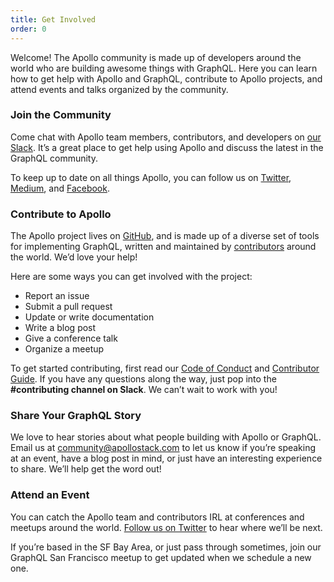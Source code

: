 ```yaml
---
title: Get Involved
order: 0
---
```

Welcome! The Apollo community is made up of developers around the world who are building awesome things with GraphQL. Here you can learn how to get help with Apollo and GraphQL, contribute to Apollo projects, and attend events and talks organized by the community.

### Join the Community 

Come chat with Apollo team members, contributors, and developers on [our Slack](http://www.apollostack.com/#slack). It’s a great place to get help using Apollo and discuss the latest in the GraphQL community.

To keep up to date on all things Apollo, you can follow us on [Twitter](https://twitter.com/apollostack), [Medium](https://medium.com/apollo-stack), and [Facebook](https://www.facebook.com/theapollostack/). 

### Contribute to Apollo

The Apollo project lives on [GitHub](https://github.com/apollostack), and is made up of a diverse set of tools for implementing GraphQL, written and maintained by [contributors](https://github.com/orgs/apollostack/people) around the world. We’d love your help!

Here are some ways you can get involved with the project:

- Report an issue
- Submit a pull request
- Update or write documentation
- Write a blog post
- Give a conference talk
- Organize a meetup

To get started contributing, first read our [Code of Conduct](http://dev.apollodata.com/community/code-of-conduct.html) and [Contributor Guide](http://dev.apollodata.com/community/contributing.html). If you have any questions along the way, just pop into the **#contributing channel on Slack**. We can’t wait to work with you!

### Share Your GraphQL Story 

We love to hear stories about what people building with Apollo or GraphQL. Email us at [community@apollostack.com](mailto:community@apollostack.com) to let us know if you’re speaking at an event, have a blog post in mind, or just have an interesting experience to share. We’ll help get the word out!

### Attend an Event 

You can catch the Apollo team and contributors IRL at conferences and meetups around the world. [Follow us on Twitter](http://apollostack.com) to hear where we’ll be next.

If you’re based in the SF Bay Area, or just pass through sometimes, join our GraphQL San Francisco meetup to get updated when we schedule a new one. 

